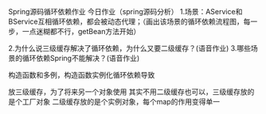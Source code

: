 Spring源码循环依赖作业
今日作业（spring源码分析）
1.场景：AService和BService互相循环依赖，都会被动态代理；（画出该场景的循环依赖流程图，每一步，一点迷糊都不行，getBean方法开始）

2.为什么说三级缓存解决了循环依赖，为什么又要二级缓存？(语音作业)
3.哪些场景的循环依赖Spring不能解决？(语音作业)

构造函数和多例，构造函数实例化循环依赖导致

放三级缓存，为了将来另一个对象使用
其实不用二级缓存也可以，三级缓存放的是个工厂对象 二级缓存放的是个实例对象，每个map的作用变得单一